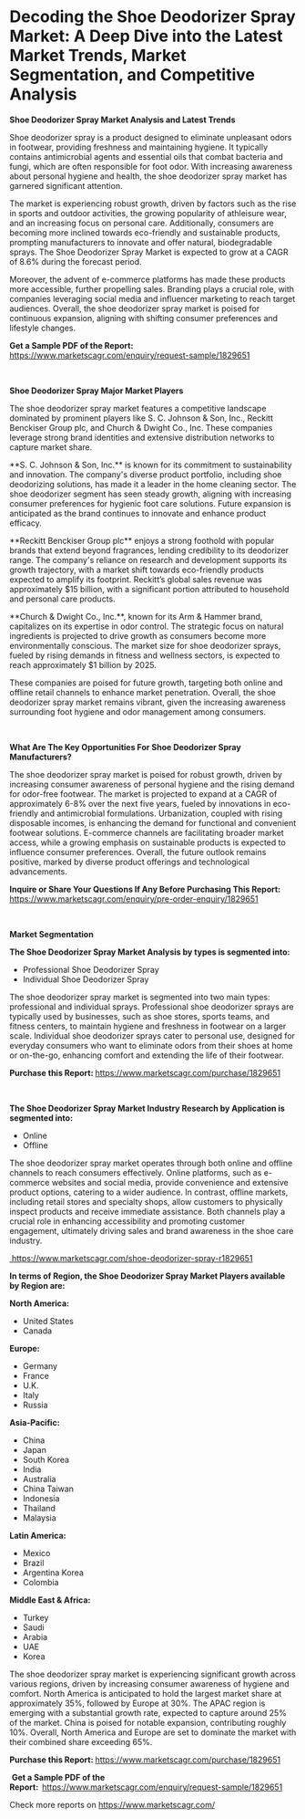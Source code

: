 <p><h1>Decoding the Shoe Deodorizer Spray Market: A Deep Dive into the Latest Market Trends, Market Segmentation, and Competitive Analysis</h1></p><p><strong>Shoe Deodorizer Spray Market Analysis and Latest Trends</strong></p>
<p><p>Shoe deodorizer spray is a product designed to eliminate unpleasant odors in footwear, providing freshness and maintaining hygiene. It typically contains antimicrobial agents and essential oils that combat bacteria and fungi, which are often responsible for foot odor. With increasing awareness about personal hygiene and health, the shoe deodorizer spray market has garnered significant attention.</p><p>The market is experiencing robust growth, driven by factors such as the rise in sports and outdoor activities, the growing popularity of athleisure wear, and an increasing focus on personal care. Additionally, consumers are becoming more inclined towards eco-friendly and sustainable products, prompting manufacturers to innovate and offer natural, biodegradable sprays. The Shoe Deodorizer Spray Market is expected to grow at a CAGR of 8.6% during the forecast period.</p><p>Moreover, the advent of e-commerce platforms has made these products more accessible, further propelling sales. Branding plays a crucial role, with companies leveraging social media and influencer marketing to reach target audiences. Overall, the shoe deodorizer spray market is poised for continuous expansion, aligning with shifting consumer preferences and lifestyle changes.</p></p>
<p><strong>Get a Sample PDF of the Report:&nbsp;</strong> <a href="https://www.marketscagr.com/enquiry/request-sample/1829651?utm_campaign=3575&utm_medium=2&utm_source=Github&utm_content=ia&utm_term=05042025&utm_id=shoe-deodorizer-spray">https://www.marketscagr.com/enquiry/request-sample/1829651</a></p>
<p>&nbsp;</p>
<p><strong>Shoe Deodorizer Spray Major Market Players</strong></p>
<p><p>The shoe deodorizer spray market features a competitive landscape dominated by prominent players like S. C. Johnson & Son, Inc., Reckitt Benckiser Group plc, and Church & Dwight Co., Inc. These companies leverage strong brand identities and extensive distribution networks to capture market share.</p><p>**S. C. Johnson & Son, Inc.** is known for its commitment to sustainability and innovation. The company's diverse product portfolio, including shoe deodorizing solutions, has made it a leader in the home cleaning sector. The shoe deodorizer segment has seen steady growth, aligning with increasing consumer preferences for hygienic foot care solutions. Future expansion is anticipated as the brand continues to innovate and enhance product efficacy.</p><p>**Reckitt Benckiser Group plc** enjoys a strong foothold with popular brands that extend beyond fragrances, lending credibility to its deodorizer range. The company's reliance on research and development supports its growth trajectory, with a market shift towards eco-friendly products expected to amplify its footprint. Reckitt’s global sales revenue was approximately $15 billion, with a significant portion attributed to household and personal care products.</p><p>**Church & Dwight Co., Inc.**, known for its Arm & Hammer brand, capitalizes on its expertise in odor control. The strategic focus on natural ingredients is projected to drive growth as consumers become more environmentally conscious. The market size for shoe deodorizer sprays, fueled by rising demands in fitness and wellness sectors, is expected to reach approximately $1 billion by 2025.</p><p>These companies are poised for future growth, targeting both online and offline retail channels to enhance market penetration. Overall, the shoe deodorizer spray market remains vibrant, given the increasing awareness surrounding foot hygiene and odor management among consumers.</p></p>
<p>&nbsp;</p>
<p><strong>What Are The Key Opportunities For Shoe Deodorizer Spray Manufacturers?</strong></p>
<p><p>The shoe deodorizer spray market is poised for robust growth, driven by increasing consumer awareness of personal hygiene and the rising demand for odor-free footwear. The market is projected to expand at a CAGR of approximately 6-8% over the next five years, fueled by innovations in eco-friendly and antimicrobial formulations. Urbanization, coupled with rising disposable incomes, is enhancing the demand for functional and convenient footwear solutions. E-commerce channels are facilitating broader market access, while a growing emphasis on sustainable products is expected to influence consumer preferences. Overall, the future outlook remains positive, marked by diverse product offerings and technological advancements.</p></p>
<p><strong>Inquire or Share Your Questions If Any Before Purchasing This Report:</strong> <a href="https://www.marketscagr.com/enquiry/pre-order-enquiry/1829651?utm_campaign=3575&utm_medium=2&utm_source=Github&utm_content=ia&utm_term=05042025&utm_id=shoe-deodorizer-spray">https://www.marketscagr.com/enquiry/pre-order-enquiry/1829651</a></p>
<p>&nbsp;</p>
<p><strong>Market Segmentation</strong></p>
<p><strong>The Shoe Deodorizer Spray Market Analysis by types is segmented into:</strong></p>
<p><ul><li>Professional Shoe Deodorizer Spray</li><li>Individual Shoe Deodorizer Spray</li></ul></p>
<p><p>The shoe deodorizer spray market is segmented into two main types: professional and individual sprays. Professional shoe deodorizer sprays are typically used by businesses, such as shoe stores, sports teams, and fitness centers, to maintain hygiene and freshness in footwear on a larger scale. Individual shoe deodorizer sprays cater to personal use, designed for everyday consumers who want to eliminate odors from their shoes at home or on-the-go, enhancing comfort and extending the life of their footwear.</p></p>
<p><strong>Purchase this Report:&nbsp;</strong><a href="https://www.marketscagr.com/purchase/1829651?utm_campaign=3575&utm_medium=2&utm_source=Github&utm_content=ia&utm_term=05042025&utm_id=shoe-deodorizer-spray">https://www.marketscagr.com/purchase/1829651</a></p>
<p>&nbsp;</p>
<p><strong>The Shoe Deodorizer Spray Market Industry Research by Application is segmented into:</strong></p>
<p><ul><li>Online</li><li>Offline</li></ul></p>
<p><p>The shoe deodorizer spray market operates through both online and offline channels to reach consumers effectively. Online platforms, such as e-commerce websites and social media, provide convenience and extensive product options, catering to a wider audience. In contrast, offline markets, including retail stores and specialty shops, allow customers to physically inspect products and receive immediate assistance. Both channels play a crucial role in enhancing accessibility and promoting customer engagement, ultimately driving sales and brand awareness in the shoe care industry.</p></p>
<p><a href="https://www.marketscagr.com/shoe-deodorizer-spray-r1829651?utm_campaign=3575&utm_medium=2&utm_source=Github&utm_content=ia&utm_term=05042025&utm_id=shoe-deodorizer-spray">&nbsp;https://www.marketscagr.com/shoe-deodorizer-spray-r1829651</a></p>
<p><strong>In terms of Region, the Shoe Deodorizer Spray Market Players available by Region are:</strong></p>
<p>
    <p> <strong> North America: </strong>
        <ul>
            <li>United States</li>
            <li>Canada</li>
        </ul>
        </p> 
    <p> <strong> Europe: </strong>
        <ul>
            <li>Germany</li>
            <li>France</li>
            <li>U.K.</li>
            <li>Italy</li>
            <li>Russia</li>
        </ul>
        </p> 
    <p> <strong> Asia-Pacific: </strong>
        <ul>
            <li>China</li>
            <li>Japan</li>
            <li>South Korea</li>
            <li>India</li>
            <li>Australia</li>
            <li>China Taiwan</li>
            <li>Indonesia</li>
            <li>Thailand</li>
            <li>Malaysia</li>
        </ul>
        </p> 
    <p> <strong> Latin America: </strong>
        <ul>
            <li>Mexico</li>
            <li>Brazil</li>
            <li>Argentina Korea</li>
            <li>Colombia</li>
        </ul>
        </p> 
    <p> <strong> Middle East & Africa: </strong>
        <ul>
            <li>Turkey</li>
            <li>Saudi</li>
            <li>Arabia</li>
            <li>UAE</li>
            <li>Korea</li>
        </ul>
    </p>
    </p>
<p><p>The shoe deodorizer spray market is experiencing significant growth across various regions, driven by increasing consumer awareness of hygiene and comfort. North America is anticipated to hold the largest market share at approximately 35%, followed by Europe at 30%. The APAC region is emerging with a substantial growth rate, expected to capture around 25% of the market. China is poised for notable expansion, contributing roughly 10%. Overall, North America and Europe are set to dominate the market with their combined share exceeding 65%.</p></p>
<p><strong>Purchase this Report: </strong><a href="https://www.marketscagr.com/purchase/1829651?utm_campaign=3575&utm_medium=2&utm_source=Github&utm_content=ia&utm_term=05042025&utm_id=shoe-deodorizer-spray">https://www.marketscagr.com/purchase/1829651</a></p>
<p>&nbsp;<strong>Get a Sample PDF of the Report:&nbsp;&nbsp;</strong><a href="https://www.marketscagr.com/enquiry/request-sample/1829651?utm_campaign=3575&utm_medium=2&utm_source=Github&utm_content=ia&utm_term=05042025&utm_id=shoe-deodorizer-spray">https://www.marketscagr.com/enquiry/request-sample/1829651</a></p>
<p><strong></strong></p>
<p>Check more reports on <a href="https://www.marketscagr.com/?utm_campaign=3575&utm_medium=2&utm_source=Github&utm_content=ia&utm_term=05042025&utm_id=shoe-deodorizer-spray">https://www.marketscagr.com/</a></p>